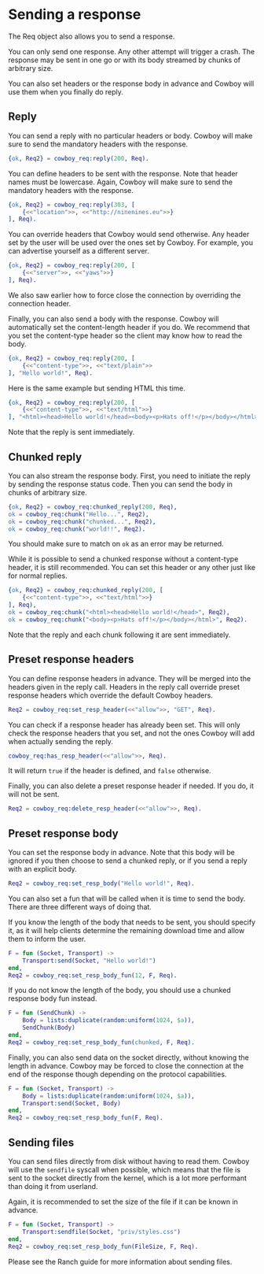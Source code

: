 Sending a response
==================

The Req object also allows you to send a response.

You can only send one response. Any other attempt will
trigger a crash. The response may be sent in one go or
with its body streamed by chunks of arbitrary size.

You can also set headers or the response body in advance
and Cowboy will use them when you finally do reply.

Reply
-----

You can send a reply with no particular headers or body.
Cowboy will make sure to send the mandatory headers with
the response.

``` erlang
{ok, Req2} = cowboy_req:reply(200, Req).
```

You can define headers to be sent with the response. Note
that header names must be lowercase. Again, Cowboy will
make sure to send the mandatory headers with the response.

``` erlang
{ok, Req2} = cowboy_req:reply(303, [
    {<<"location">>, <<"http://ninenines.eu">>}
], Req).
```

You can override headers that Cowboy would send otherwise.
Any header set by the user will be used over the ones set
by Cowboy. For example, you can advertise yourself as a
different server.

``` erlang
{ok, Req2} = cowboy_req:reply(200, [
    {<<"server">>, <<"yaws">>}
], Req).
```

We also saw earlier how to force close the connection by
overriding the connection header.

Finally, you can also send a body with the response. Cowboy
will automatically set the content-length header if you do.
We recommend that you set the content-type header so the
client may know how to read the body.

``` erlang
{ok, Req2} = cowboy_req:reply(200, [
    {<<"content-type">>, <<"text/plain">>
], "Hello world!", Req).
```

Here is the same example but sending HTML this time.

``` erlang
{ok, Req2} = cowboy_req:reply(200, [
    {<<"content-type">>, <<"text/html">>}
], "<html><head>Hello world!</head><body><p>Hats off!</p></body></html>", Req).
```

Note that the reply is sent immediately.

Chunked reply
-------------

You can also stream the response body. First, you need to
initiate the reply by sending the response status code.
Then you can send the body in chunks of arbitrary size.

``` erlang
{ok, Req2} = cowboy_req:chunked_reply(200, Req),
ok = cowboy_req:chunk("Hello...", Req2),
ok = cowboy_req:chunk("chunked...", Req2),
ok = cowboy_req:chunk("world!!", Req2).
```

You should make sure to match on `ok` as an error may be
returned.

While it is possible to send a chunked response without
a content-type header, it is still recommended. You can
set this header or any other just like for normal replies.

``` erlang
{ok, Req2} = cowboy_req:chunked_reply(200, [
    {<<"content-type">>, <<"text/html">>}
], Req),
ok = cowboy_req:chunk("<html><head>Hello world!</head>", Req2),
ok = cowboy_req:chunk("<body><p>Hats off!</p></body></html>", Req2).
```

Note that the reply and each chunk following it are sent
immediately.

Preset response headers
-----------------------

You can define response headers in advance. They will be
merged into the headers given in the reply call. Headers
in the reply call override preset response headers which
override the default Cowboy headers.

``` erlang
Req2 = cowboy_req:set_resp_header(<<"allow">>, "GET", Req).
```

You can check if a response header has already been set.
This will only check the response headers that you set,
and not the ones Cowboy will add when actually sending
the reply.

``` erlang
cowboy_req:has_resp_header(<<"allow">>, Req).
```

It will return `true` if the header is defined, and `false`
otherwise.

Finally, you can also delete a preset response header if
needed. If you do, it will not be sent.

``` erlang
Req2 = cowboy_req:delete_resp_header(<<"allow">>, Req).
```

Preset response body
--------------------

You can set the response body in advance. Note that this
body will be ignored if you then choose to send a chunked
reply, or if you send a reply with an explicit body.

``` erlang
Req2 = cowboy_req:set_resp_body("Hello world!", Req).
```

You can also set a fun that will be called when it is time
to send the body. There are three different ways of doing
that.

If you know the length of the body that needs to be sent,
you should specify it, as it will help clients determine
the remaining download time and allow them to inform the
user.

``` erlang
F = fun (Socket, Transport) ->
    Transport:send(Socket, "Hello world!")
end,
Req2 = cowboy_req:set_resp_body_fun(12, F, Req).
```

If you do not know the length of the body, you should use
a chunked response body fun instead.

``` erlang
F = fun (SendChunk) ->
    Body = lists:duplicate(random:uniform(1024, $a)),
    SendChunk(Body)
end,
Req2 = cowboy_req:set_resp_body_fun(chunked, F, Req).
```

Finally, you can also send data on the socket directly,
without knowing the length in advance. Cowboy may be
forced to close the connection at the end of the response
though depending on the protocol capabilities.

``` erlang
F = fun (Socket, Transport) ->
    Body = lists:duplicate(random:uniform(1024, $a)),
    Transport:send(Socket, Body)
end,
Req2 = cowboy_req:set_resp_body_fun(F, Req).
```

Sending files
-------------

You can send files directly from disk without having to
read them. Cowboy will use the `sendfile` syscall when
possible, which means that the file is sent to the socket
directly from the kernel, which is a lot more performant
than doing it from userland.

Again, it is recommended to set the size of the file if it
can be known in advance.

``` erlang
F = fun (Socket, Transport) ->
    Transport:sendfile(Socket, "priv/styles.css")
end,
Req2 = cowboy_req:set_resp_body_fun(FileSize, F, Req).
```

Please see the Ranch guide for more information about
sending files.
